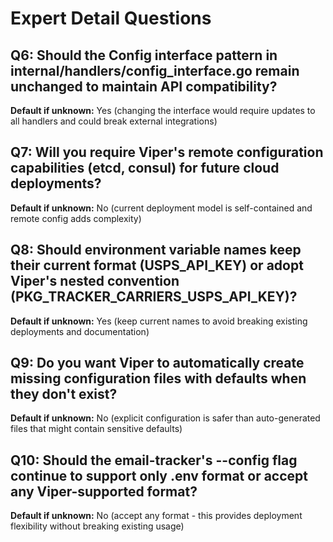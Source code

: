 # Expert Detail Questions

## Q6: Should the Config interface pattern in internal/handlers/config_interface.go remain unchanged to maintain API compatibility?
**Default if unknown:** Yes (changing the interface would require updates to all handlers and could break external integrations)

## Q7: Will you require Viper's remote configuration capabilities (etcd, consul) for future cloud deployments?
**Default if unknown:** No (current deployment model is self-contained and remote config adds complexity)

## Q8: Should environment variable names keep their current format (USPS_API_KEY) or adopt Viper's nested convention (PKG_TRACKER_CARRIERS_USPS_API_KEY)?
**Default if unknown:** Yes (keep current names to avoid breaking existing deployments and documentation)

## Q9: Do you want Viper to automatically create missing configuration files with defaults when they don't exist?
**Default if unknown:** No (explicit configuration is safer than auto-generated files that might contain sensitive defaults)

## Q10: Should the email-tracker's --config flag continue to support only .env format or accept any Viper-supported format?
**Default if unknown:** No (accept any format - this provides deployment flexibility without breaking existing usage)